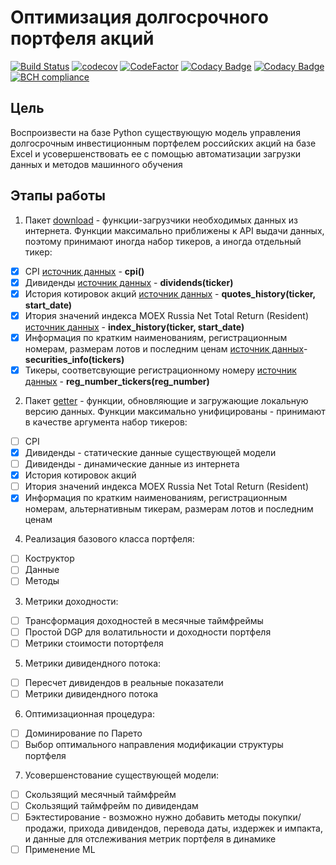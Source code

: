 # Оптимизация долгосрочного портфеля акций

[![Build Status](https://travis-ci.org/WLM1ke/PortfolioOptimizer.svg?branch=master)](https://travis-ci.org/WLM1ke/PortfolioOptimizer)
[![codecov](https://codecov.io/gh/WLM1ke/PortfolioOptimizer/branch/master/graph/badge.svg)](https://codecov.io/gh/WLM1ke/PortfolioOptimizer)
[![CodeFactor](https://www.codefactor.io/repository/github/wlm1ke/portfoliooptimizer/badge)](https://www.codefactor.io/repository/github/wlm1ke/portfoliooptimizer)
[![Codacy Badge](https://api.codacy.com/project/badge/Grade/18d7bd2be5f34466b1884250ffea3066)](https://www.codacy.com/app/wlmike/PortfolioOptimizer?utm_source=github.com&amp;utm_medium=referral&amp;utm_content=WLM1ke/PortfolioOptimizer&amp;utm_campaign=Badge_Grade)
[![Codacy Badge](https://api.codacy.com/project/badge/Coverage/18d7bd2be5f34466b1884250ffea3066)](https://www.codacy.com/app/wlmike/PortfolioOptimizer?utm_source=github.com&utm_medium=referral&utm_content=WLM1ke/PortfolioOptimizer&utm_campaign=Badge_Coverage)
[![BCH compliance](https://bettercodehub.com/edge/badge/WLM1ke/PortfolioOptimizer?branch=master)](https://bettercodehub.com/)

## Цель
Воспроизвести на базе Python существующую модель управления долгосрочным инвестиционным портфелем российских акций на базе Excel и усовершенствовать ее с помощью автоматизации загрузки данных и методов машинного обучения

## Этапы работы
1. Пакет [download](https://github.com/WLM1ke/PortfolioOptimizer/tree/master/src/portfolio/download) -  функции-загрузчики необходимых данных из интернета. Функции максимально приближены к API выдачи данных, поэтому принимают иногда набор тикеров, а иногда отдельный тикер:
- [x] CPI [источник данных](http://www.gks.ru/) - **cpi()**
- [x] Дивиденды [источник данных](https://www.dohod.ru/) - **dividends(ticker)**
- [x] История котировок акций [источник данных](https://www.moex.com) - **quotes_history(ticker, start_date)**
- [x] Итория значений индекса MOEX Russia Net Total Return (Resident) [источник данных](https://www.moex.com/ru/index/totalreturn.aspx) - **index_history(ticker, start_date)**
- [x] Информация по кратким наименованиям, регистрационным номерам, размерам лотов и последним ценам [источник данных](https://www.moex.com)- **securities_info(tickers)**
- [x] Тикеры, соответсвующие регистрационному номеру [источник данных](https://www.moex.com) - **reg_number_tickers(reg_number)**

2. Пакет [getter](https://github.com/WLM1ke/PortfolioOptimizer/tree/master/src/portfolio/getter) - функции, обновляющие и загружающие локальную версию данных. Функции максимально унифицированы - принимают в качестве аргумента набор тикеров:
- [ ] CPI
- [x] Дивиденды - статические данные существующей модели
- [ ] Дивиденды - динамические данные из интернета
- [x] История котировок акций
- [ ] Итория значений индекса MOEX Russia Net Total Return (Resident)
- [x] Информация по кратким наименованиям, регистрационным номерам, альтернативным тикерам, размерам лотов и последним ценам

4. Реализация базового класса портфеля:
- [ ] Коструктор
- [ ] Данные
- [ ] Методы

3. Метрики доходности:
- [ ] Трансформация доходностей в месячные таймфреймы
- [ ] Простой DGP для волатильности и доходности портфеля
- [ ] Метрики стоимости потортфеля

5. Метрики дивидендного потока:
- [ ] Пересчет дивидендов в реальные показатели
- [ ] Метрики дивидендного потока

6. Оптимизационная процедура:
- [ ] Доминирование по Парето
- [ ] Выбор оптимального направления модификации структуры портфеля
  
7. Усовершенстование существующей модели:
- [ ] Скользящий месячный таймфрейм
- [ ] Скользящий таймфрейм по дивидендам
- [ ] Бэктестирование - возможно нужно добавить методы покупки/продажи, прихода дивидендов, перевода даты, издержек и импакта, и данные для отслеживания метрик портфеля в динамике
- [ ] Применение ML
